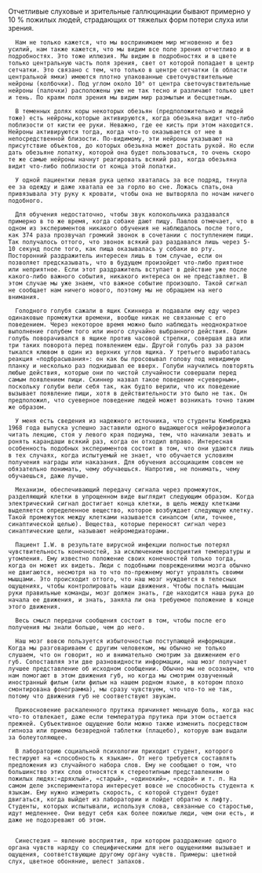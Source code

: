   Отчетливые слуховые и зрительные галлюцинации бывают примерно у 10 % пожилых людей, страдающих от тяжелых форм потери слуха или зрения.

      Нам не только кажется, что мы воспринимаем мир мгновенно и без усилий, нам также кажется, что мы видим все поле зрения отчетливо и в подробностях. Это тоже иллюзия. Мы видим в подробностях и в цвете только центральную часть поля зрения, свет от которой попадает в центр сетчатки. Это связано с тем, что только в центре сетчатки (в области центральной ямки) имеются плотно упакованные светочувствительные нейроны (колбочки). Под углом около 10° от центра светочувствительные нейроны (палочки) расположены уже не так тесно и различают только цвет и тень. По краям поля зрения мы видим мир размытым и бесцветным.

      В теменных долях коры некоторых обезьян (предположительно и людей тоже) есть нейроны,которые активируются, когда обезьяна видит что-либо поблизости от кисти ее руки. Неважно, где ее кисть при этом находится. Нейроны активируются тогда, когда что-то оказывается от нее в непосредственной близости. По-видимому, эти нейроны указывают на присутствие объектов, до которых обезьяна может достать рукой. Но если дать обезьяне лопатку, которой она будет пользоваться, то очень скоро те же самые нейроны начнут реагировать всякий раз, когда обезьяна видит что-либо поблизости от конца этой лопатки.

      У одной пациентки левая рука цепко хваталась за все подряд, тянула ее за одежду и даже хватала ее за горло во сне. Ложась спать,она привязывала эту руку к кровати, чтобы она не вытворяла по ночам ничего подобного.

      Для обучения недостаточно, чтобы звук колокольчика раздавался примерно в то же время, когда собаке дают пищу. Павлов отмечает, что в одном из экспериментов никакого обучения не наблюдалось после того, как 374 раза прозвучал громкий звонок в сочетании с поступлением пищи. Так получалось оттого, что звонок всякий раз раздавался лишь через 5-10 секунд после того, как пища оказывалась у собаки во рту. Посторонний раздражитель интересен лишь в том случае, если он позволяет предсказывать, что в будущем произойдет что-либо приятное или неприятное. Если этот раздражитель вступает в действие уже после какого-либо важного события, никакого интереса он не представляет. В этом случае мы уже знаем, что важное событие произошло. Такой сигнал не сообщает нам ничего нового, поэтому мы не обращаем на него внимания.

      Голодного голубя сажали в ящик Скиннера и подавали ему еду через одинаковые промежутки времени, вообще никак не связанные с его поведением. Через некоторое время можно было наблюдать неоднократное выполнение голубем того или иного случайно выбранного действия. Один голубь поворачивался в ящике против часовой стрелки, совершая два или три таких поворота перед появлением еды. Другой голубь раз за разом тыкался клювом в один из верхних углов ящика. У третьего выработалась реакция «подбрасывания»: он как бы просовывал голову под невидимую планку и несколько раз подкидывал ее вверх. Голуби научились повторять любые действия, которые они по чистой случайности совершали перед самым появлением пищи. Скиннер назвал такое поведение «суеверным», поскольку голуби вели себя так, как будто верили, что их поведение вызывает появление пищи, хотя в действительности это было не так. Он предположил, что суеверное поведение людей может возникать точно таким же образом.

      У меня есть сведения из надежного источника, что студенты Кембриджа 1968 года выпуска успешно заставили одного выдающегося нейрофизиолога читать лекцию, стоя у левого края подиума, тем, что начинали зевать и ронять карандаши всякий раз, когда он отходил вправо. Интересная особенность подобных экспериментов состоит в том, что они удаются лишь в тех случаях, когда испытуемый не знает, что обучается условиям получения награды или наказания. Для обучения ассоциациям совсем не обязательно понимать, чему обучаешься. Напротив, не понимать, чему обучаешься, даже лучше.

      Механизм, обеспечивающий передачу сигнала через промежуток, разделяющий клетки в упрощенном виде выглядит следующим образом. Когда электрический сигнал достигает конца клетки, в щель между клетками выделяется определенное вещество, которое возбуждает следующую клетку. Такой промежуток между клетками называется синапсом (или, точнее, синаптической щелью). Вещества, которые переносят сигнал через синаптические щели, называют нейромедиаторами.

      Пациент I.W. в результате вирусной инфекции полностью потерял чувствительность конечностей, за исключением восприятия температуры и утомления. Ему известно положение своих конечностей только тогда, когда он может их видеть. Люди с подобными повреждениями мозга обычно не двигаются, несмотря на то что по-прежнему могут управлять своими мышцами. Это происходит оттого, что наш мозг нуждается в телесных ощущениях, чтобы контролировать наши движения. Чтобы послать мышцам руки правильные команды, мозг должен знать, где находится наша рука до начала ее движения, и знать, заняла ли она требуемое положение в конце этого движения.

      Весь смысл передачи сообщения состоит в том, чтобы после его получения мы знали больше, чем до него.

      Наш мозг вовсю пользуется избыточностью поступающей информации. Когда мы разговариваем с другим человеком, мы обычно не только слушаем, что он говорит, но и внимательно смотрим за движением его губ. Сопоставляя эти две разновидности информации, наш мозг получает лучшее представление об исходном сообщении. Обычно мы не осознаем, что нам помогают в этом движения губ, но когда мы смотрим озвученный иностранный фильм (или фильм на нашем родном языке, в котором плохо смонтирована фонограмма), мы сразу чувствуем, что что-то не так, потому что движения губ не соответствуют звукам.

      Прикосновение раскаленного прутика причиняет меньшую боль, когда нас что-то отвлекает, даже если температура прутика при этом остается прежней. Субъективное ощущение боли можно также изменить посредством гипноза или приема безвредной таблетки (плацебо), которую вам выдали за болеутоляющее.

      В лабораторию социальной психологии приходит студент, которого тестируют на «способность к языкам». От него требуется составлять предложения из случайного набора слов. Ему не сообщают о том, что большинство этих слов относятся к стереотипным представлениям о пожилых людях:«дряхлый», «старый», «одинокий», «седой» и т. п. На самом деле экспериментатора интересует вовсе не способность студента к языкам. Ему нужно измерить скорость, с которой студент будет двигаться, когда выйдет из лаборатории и пойдет обратно к лифту. Студенты, которых испытывали, используя слова, связанные со старостью, идут медленнее. Они ведут себя как более пожилые люди, чем они есть, и даже не подозревают об этом.


      Синестезия – явление восприятия, при котором раздражение одного органа чувств наряду со специфическими для него ощущениями вызывает и ощущения, соответствующие другому органу чувств. Примеры: цветной слух, цветное обоняние, шелест запахов.
